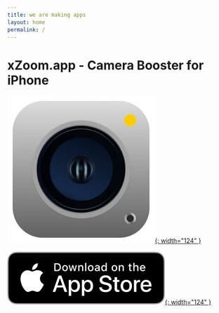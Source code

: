 ```yaml
---
title: we are making apps
layout: home
permalink: /
---
```

<!-- [Light](https://b2a3e8.github.io/jekyll-theme-console-demo-light/)
[Hacker](https://b2a3e8.github.io/jekyll-theme-console-demo-hacker/) -->

# xZoom.app - Camera Booster for iPhone

[![xzoompro](xzoom-pro-icon.png){: width="124" }](https://xZoom.app)
\
\
[![xzoompro](appstore-icon.png){: width="124" }](https://apps.apple.com/ua/app/xzoom-pro/id1643676119)
